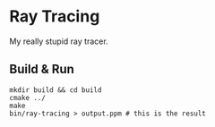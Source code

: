 # Ray Tracing

My really stupid ray tracer.

## Build & Run
```
mkdir build && cd build
cmake ../
make
bin/ray-tracing > output.ppm # this is the result
```
